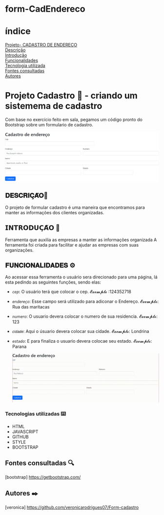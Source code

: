 # form-CadEndereco 
# índice

[Projeto- CADASTRO DE ENDEREÇO](#projeto---cad-de--endereço)  
[Descrição](#descri%C3%A7%C3%A3o)  
[Introdução](#introdu%C3%A7%C3%A3o)  
[Funcionalidades](#funcionalidades)  
[Tecnologia utilizada](#tecnologia-utilizadas)  
[Fontes consultadas](#fontes-consultadas)  
[Autores](#autores)  

# Projeto Cadastro 🚀 - criando um sistemema de cadastro
Com base no exercício feito em sala, pegamos um código pronto do Bootstrap sobre um formulario de cadastro.

![image info](img/Captura.png) 

## 𝐃𝐄𝐒𝐂𝐑𝐈𝐂̧𝐀̃𝐎📝
 O projeto de formular cadastro é uma maneira que encontramos para manter as informações dos clientes organizadas.

 ## 𝗜𝗡𝗧𝗥𝗢𝗗𝗨𝗖̧𝗔̃𝗢 📌
Ferramenta que auxilia as empresas a manter as informações organizada
A ferramenta foi criada para facilitar e ajudar as empresas com suas organizações.

## 𝐅𝐔𝐍𝐂𝐈𝐎𝐍𝐀𝐋𝐈𝐃𝐀𝐃𝐄𝐒  ⚙️
Ao acessar essa ferramenta o usuário sera direcionado para uma página, lá esta pedindo as seguintes funções, sendo elas: 
  - `𝘤𝘦𝘱`: O usuário terá que colocar o cep. 𝓔𝔁𝓮𝓶𝓹𝓵𝓸 :124352718  
 -  `𝘦𝘯𝘥𝘦𝘳𝘦𝘤̧𝘰`: Esse campo será utilizado para adiconar o Endereço. 𝓔𝔁𝓮𝓶𝓹𝓵𝓸: Rua das maritacas  
  - `𝘯𝘶𝘮𝘦𝘳𝘰`: O usuario devera colocar o numero de sua residencia. 𝓔𝔁𝓮𝓶𝓹𝓵𝓸: 123
   - `𝑐𝑖𝑑𝑎𝑑𝑒​`: Aqui o úsuario devera colocar sua cidade. 𝓔𝔁𝓮𝓶𝓹𝓵𝓸: Londrina
 - `𝘦𝘴𝘵𝘢𝘥𝘰`:  E para finaliza o usuario devera colocae seu estado. 𝓔𝔁𝓮𝓶𝓹𝓵𝓸: Parana

    ![image info](img/Gravando-2023-10-04-113117.gif)
 
 ### Tecnologias utilizadas ⌨️
 * HTML
 * JAVASCRIPT
 * GITHUB
 * STYLE
 * BOOTSTRAP

## Fontes consultadas 🔍
[bootstrap] https://getbootstrap.com/

## Autores ✒️
[veronica] https://github.com/veronicarodrigues07/Form-cadastro



